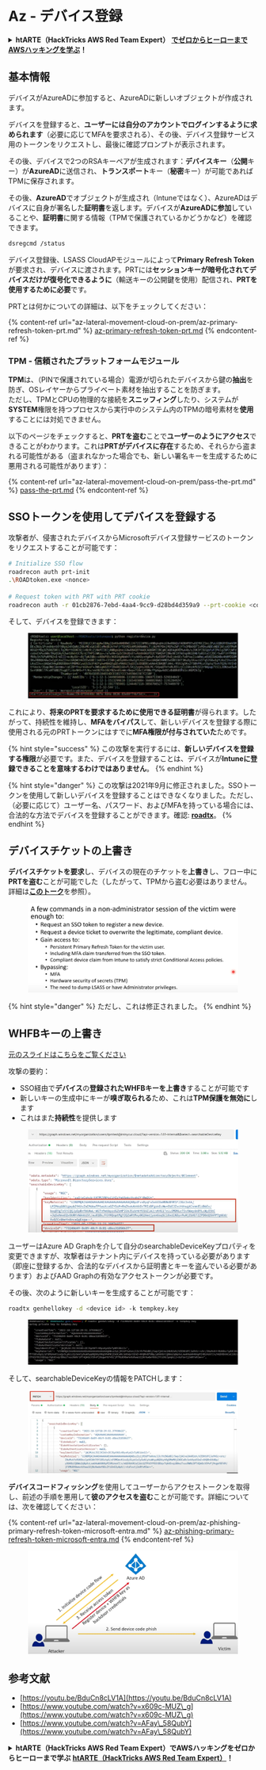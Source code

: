 # Az - デバイス登録

<details>

<summary><strong>htARTE（HackTricks AWS Red Team Expert）</strong> <a href="https://training.hacktricks.xyz/courses/arte"><strong>でゼロからヒーローまでAWSハッキングを学ぶ</strong></a><strong>！</strong></summary>

HackTricks をサポートする他の方法:

* **HackTricks で企業を宣伝したい**または **HackTricks をPDFでダウンロードしたい**場合は、[**SUBSCRIPTION PLANS**](https://github.com/sponsors/carlospolop)をチェックしてください！
* [**公式PEASS＆HackTricksグッズ**](https://peass.creator-spring.com)を入手する
* [**The PEASS Family**](https://opensea.io/collection/the-peass-family)を発見し、独占的な[**NFTs**](https://opensea.io/collection/the-peass-family)のコレクションを見つける
* **💬 [**Discordグループ**](https://discord.gg/hRep4RUj7f)または[**telegramグループ**](https://t.me/peass)に参加するか、**Twitter** 🐦 [**@hacktricks_live**](https://twitter.com/hacktricks_live)で **フォロー**する。
* **ハッキングテクニックを共有するために、** [**HackTricks**](https://github.com/carlospolop/hacktricks)と[**HackTricks Cloud**](https://github.com/carlospolop/hacktricks-cloud)のGitHubリポジトリにPRを提出する。

</details>

## 基本情報

デバイスがAzureADに参加すると、AzureADに新しいオブジェクトが作成されます。

デバイスを登録すると、**ユーザーには自分のアカウントでログインするように求められます**（必要に応じてMFAを要求される）、その後、デバイス登録サービス用のトークンをリクエストし、最後に確認プロンプトが表示されます。

その後、デバイスで2つのRSAキーペアが生成されます：**デバイスキー**（**公開**キー）が**AzureAD**に送信され、**トランスポート**キー（**秘密**キー）が可能であればTPMに保存されます。

その後、**AzureAD**でオブジェクトが生成され（Intuneではなく）、AzureADはデバイスに自身が署名した**証明書**を返します。デバイスが**AzureADに参加**していることや、**証明書**に関する情報（TPMで保護されているかどうかなど）を確認できます。
```bash
dsregcmd /status
```
デバイス登録後、LSASS CloudAPモジュールによって**Primary Refresh Token**が要求され、デバイスに渡されます。PRTには**セッションキーが暗号化されてデバイスだけが復号化できるように**（輸送キーの公開鍵を使用）配信され、**PRTを使用するために必要**です。

PRTとは何かについての詳細は、以下をチェックしてください：

{% content-ref url="az-lateral-movement-cloud-on-prem/az-primary-refresh-token-prt.md" %}
[az-primary-refresh-token-prt.md](az-lateral-movement-cloud-on-prem/az-primary-refresh-token-prt.md)
{% endcontent-ref %}

### TPM - 信頼されたプラットフォームモジュール

**TPM**は、（PINで保護されている場合）電源が切られたデバイスから鍵の**抽出**を防ぎ、OSレイヤーからプライベート素材を抽出することを防ぎます。\
ただし、TPMとCPUの物理的な接続を**スニッフィング**したり、システムが**SYSTEM**権限を持つプロセスから実行中のシステム内のTPMの暗号素材を**使用**することには対処できません。

以下のページをチェックすると、**PRTを盗む**ことで**ユーザーのようにアクセス**できることがわかります。これは**PRTがデバイスに存在**するため、それらから盗まれる可能性がある（盗まれなかった場合でも、新しい署名キーを生成するために悪用される可能性があります）：

{% content-ref url="az-lateral-movement-cloud-on-prem/pass-the-prt.md" %}
[pass-the-prt.md](az-lateral-movement-cloud-on-prem/pass-the-prt.md)
{% endcontent-ref %}

## SSOトークンを使用してデバイスを登録する

攻撃者が、侵害されたデバイスからMicrosoftデバイス登録サービスのトークンをリクエストすることが可能です：
```bash
# Initialize SSO flow
roadrecon auth prt-init
.\ROADtoken.exe <nonce>

# Request token with PRT with PRT cookie
roadrecon auth -r 01cb2876-7ebd-4aa4-9cc9-d28bd4d359a9 --prt-cookie <cookie>
```
そして、デバイスを登録できます：

<figure><img src="../../.gitbook/assets/image (4) (1) (1).png" alt=""><figcaption></figcaption></figure>

これにより、**将来のPRTを要求するために使用できる証明書**が得られます。したがって、持続性を維持し、**MFAをバイパス**して、新しいデバイスを登録する際に使用される元のPRTトークンにはすでに**MFA権限が付与されていた**ためです。

{% hint style="success" %}
この攻撃を実行するには、**新しいデバイスを登録する権限**が必要です。また、デバイスを登録することは、デバイスが**Intuneに登録できることを意味するわけではありません**。
{% endhint %}

{% hint style="danger" %}
この攻撃は2021年9月に修正されました。SSOトークンを使用して新しいデバイスを登録することはできなくなりました。ただし、（必要に応じて）ユーザー名、パスワード、およびMFAを持っている場合には、合法的な方法でデバイスを登録することができます。確認: [**roadtx**](az-lateral-movement-cloud-on-prem/az-roadtx-authentication.md)。
{% endhint %}

## デバイスチケットの上書き

**デバイスチケットを要求**し、デバイスの現在のチケットを**上書き**し、フロー中に**PRTを盗む**ことが可能でした（したがって、TPMから盗む必要はありません。詳細は[**このトーク**](https://youtu.be/BduCn8cLV1A)を参照）。

<figure><img src="../../.gitbook/assets/image (4) (1) (1) (1).png" alt=""><figcaption></figcaption></figure>

{% hint style="danger" %}
ただし、これは修正されました。
{% endhint %}

## WHFBキーの上書き

[元のスライドはこちらをご覧ください](https://dirkjanm.io/assets/raw/Windows%20Hello%20from%20the%20other%20side_nsec_v1.0.pdf)

攻撃の要約：

* SSO経由で**デバイス**の**登録されたWHFBキーを上書き**することが可能です
* 新しいキーの生成中にキーが**嗅ぎ取られる**ため、これは**TPM保護を無効に**します
* これはまた**持続性**を提供します

<figure><img src="../../.gitbook/assets/image (6).png" alt=""><figcaption></figcaption></figure>

ユーザーはAzure AD Graphを介して自分のsearchableDeviceKeyプロパティを変更できますが、攻撃者はテナント内にデバイスを持っている必要があります（即座に登録するか、合法的なデバイスから証明書とキーを盗んでいる必要があります）およびAAD Graphの有効なアクセストークンが必要です。

その後、次のように新しいキーを生成することが可能です：
```bash
roadtx genhellokey -d <device id> -k tempkey.key
```
<figure><img src="../../.gitbook/assets/image (7).png" alt=""><figcaption></figcaption></figure>

そして、searchableDeviceKeyの情報をPATCHします：

<figure><img src="../../.gitbook/assets/image (8).png" alt=""><figcaption></figcaption></figure>

**デバイスコードフィッシング**を使用してユーザーからアクセストークンを取得し、前述の手順を悪用して**彼のアクセスを盗む**ことが可能です。詳細については、次を確認してください：

{% content-ref url="az-lateral-movement-cloud-on-prem/az-phishing-primary-refresh-token-microsoft-entra.md" %}
[az-phishing-primary-refresh-token-microsoft-entra.md](az-lateral-movement-cloud-on-prem/az-phishing-primary-refresh-token-microsoft-entra.md)
{% endcontent-ref %}

<figure><img src="../../.gitbook/assets/image (9).png" alt=""><figcaption></figcaption></figure>

## 参考文献

* [https://youtu.be/BduCn8cLV1A](https://youtu.be/BduCn8cLV1A)
* [https://www.youtube.com/watch?v=x609c-MUZ\_g](https://www.youtube.com/watch?v=x609c-MUZ\_g)
* [https://www.youtube.com/watch?v=AFay\_58QubY](https://www.youtube.com/watch?v=AFay\_58QubY)

<details>

<summary><strong>htARTE（HackTricks AWS Red Team Expert）でAWSハッキングをゼロからヒーローまで学ぶ</strong> <a href="https://training.hacktricks.xyz/courses/arte"><strong>htARTE（HackTricks AWS Red Team Expert）</strong></a><strong>！</strong></summary>

HackTricksをサポートする他の方法：

* **HackTricksで企業を宣伝したい**、または**HackTricksをPDFでダウンロードしたい**場合は、[**SUBSCRIPTION PLANS**](https://github.com/sponsors/carlospolop)をチェックしてください！
* [**公式PEASS＆HackTricksスワッグ**](https://peass.creator-spring.com)を入手する
* [**The PEASS Family**](https://opensea.io/collection/the-peass-family)を発見し、独占的な[**NFTs**](https://opensea.io/collection/the-peass-family)コレクションを見つける
* 💬 [**Discordグループ**](https://discord.gg/hRep4RUj7f)または[**telegramグループ**](https://t.me/peass)に**参加**するか、**Twitter** 🐦 [**@hacktricks_live**](https://twitter.com/hacktricks_live)をフォローする
* **HackTricks**と[**HackTricks Cloud**](https://github.com/carlospolop/hacktricks)のGitHubリポジトリにPRを提出して、あなたのハッキングトリックを共有する

</details>
